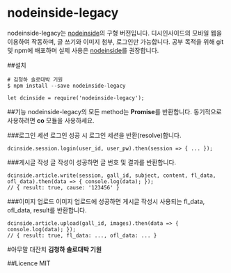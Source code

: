 # nodeinside-legacy
nodeinside-legacy는 [nodeinside](https://github.com/leechanee1/nodeinside)의 구형 버전입니다. 디시인사이드의 모바일 웹을 이용하여 작동하며, 글 쓰기와 이미지 첨부, 로그인만 가능합니다. 공부 목적을 위해 git 및 npm에 배포하며 실제 사용은 [nodeinside](https://github.com/leechanee1/nodeinside)를 권장합니다.

##설치
```
# 김청하 솔로대박 기원
$ npm install --save nodeinside-legacy

let dcinside = require('nodeinside-legacy');
```

##기능
nodeinside-legacy의 모든 method는 **Promise**를 반환합니다.
동기적으로 사용하려면 **co** 모듈을 사용하세요.

###로그인 세션
로그인 성공 시 로그인 세션을 반환(resolve)합니다.
```
dcinside.session.login(user_id, user_pw).then(session => { ... });
```

###게시글 작성
글 작성이 성공하면 글 번호 및 결과를 반환합니다.
```
dcinside.article.write(session, gall_id, subject, content, fl_data, ofl_data).then(data => { console.log(data); });
// { result: true, cause: '123456' }
```

###이미지 업로드
이미지 업로드에 성공하면 게시글 작성시 사용되는 fl_data, ofl_data, result를 반환합니다.
```
dcinside.article.upload(gall_id, images).then(data => { console.log(data); });
// { result: true, fl_data: ..., ofl_data: ... }
```

#아무말 대잔치
**김청하 솔로대박 기원**

##Licence
MIT
